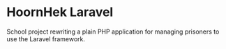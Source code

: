 # HoornHek Laravel

School project rewriting a plain PHP application for managing prisoners to use the Laravel framework.